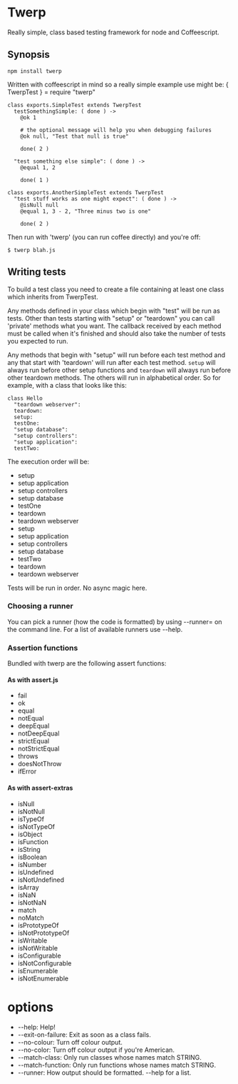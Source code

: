 # Twerp

Really simple, class based testing framework for node and
Coffeescript.

## Synopsis

    npm install twerp

Written with coffeescript in mind so a really simple example use might
be:
    { TwerpTest }    = require "twerp"

    class exports.SimpleTest extends TwerpTest
      testSomethingSimple: ( done ) ->
        @ok 1

        # the optional message will help you when debugging failures
        @ok null, "Test that null is true"

        done( 2 )

      "test something else simple": ( done ) ->
        @equal 1, 2

        done( 1 )

    class exports.AnotherSimpleTest extends TwerpTest
      "test stuff works as one might expect": ( done ) ->
        @isNull null
        @equal 1, 3 - 2, "Three minus two is one"

        done( 2 )

Then run with 'twerp' (you can run coffee directly) and you're off:

    $ twerp blah.js

## Writing tests

To build a test class you need to create a file containing at least
one class which inherits from TwerpTest.

Any methods defined in your class which begin with "test" will be run
as tests. Other than tests starting with "setup" or "teardown" you can
call 'private' methods what you want. The callback received by each
method must be called when it's finished and should also take the
number of tests you expected to run.

Any methods that begin with "setup" will run before each test method
and any that start with 'teardown' will run after each test
method. `setup` will always run before other setup functions and
`teardown` will always run before other teardown methods. The others
will run in alphabetical order. So for example, with a class that
looks like this:

    class Hello
      "teardown webserver":
      teardown:
      setup:
      testOne:
      "setup database":
      "setup controllers":
      "setup application":
      testTwo:

The execution order will be:

 * setup
 * setup application
 * setup controllers
 * setup database
 * testOne
 * teardown
 * teardown webserver
 * setup
 * setup application
 * setup controllers
 * setup database
 * testTwo
 * teardown
 * teardown webserver

Tests will be run in order. No async magic here.

### Choosing a runner

You can pick a runner (how the code is formatted) by using --runner=
on the command line. For a list of available runners use --help.

### Assertion functions

Bundled with twerp are the following assert functions:

#### As with assert.js

 * fail
 * ok
 * equal
 * notEqual
 * deepEqual
 * notDeepEqual
 * strictEqual
 * notStrictEqual
 * throws
 * doesNotThrow
 * ifError

#### As with assert-extras

 * isNull
 * isNotNull
 * isTypeOf
 * isNotTypeOf
 * isObject
 * isFunction
 * isString
 * isBoolean
 * isNumber
 * isUndefined
 * isNotUndefined
 * isArray
 * isNaN
 * isNotNaN
 * match
 * noMatch
 * isPrototypeOf
 * isNotPrototypeOf
 * isWritable
 * isNotWritable
 * isConfigurable
 * isNotConfigurable
 * isEnumerable
 * isNotEnumerable

# options

 * --help: Help!
 * --exit-on-failure: Exit as soon as a class fails.
 * --no-colour: Turn off colour output.
 * --no-color: Turn off colour output if you're American.
 * --match-class: Only run classes whose names match STRING.
 * --match-function: Only run functions whose names match STRING.
 * --runner: How output should be formatted. --help for a list.


